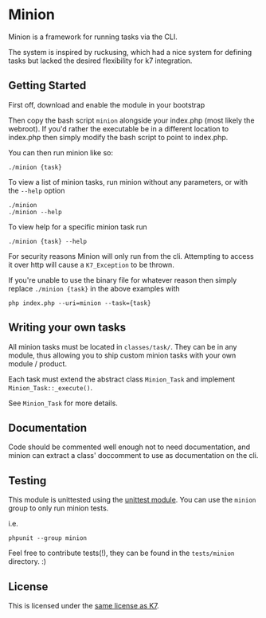 # Minion

Minion is a framework for running tasks via the CLI.

The system is inspired by ruckusing, which had a nice system for defining tasks but lacked the desired flexibility for k7 integration.

## Getting Started

First off, download and enable the module in your bootstrap

Then copy the bash script `minion` alongside your index.php (most likely the webroot).
If you'd rather the executable be in a different location to index.php then simply modify the bash script to point to index.php.

You can then run minion like so:

	./minion {task}

To view a list of minion tasks, run minion without any parameters, or with the `--help` option

	./minion
	./minion --help

To view help for a specific minion task run

	./minion {task} --help

For security reasons Minion will only run from the cli.  Attempting to access it over http will cause
a `K7_Exception` to be thrown.

If you're unable to use the binary file for whatever reason then simply replace `./minion {task}` in the above
examples with

	php index.php --uri=minion --task={task}

## Writing your own tasks

All minion tasks must be located in `classes/task/`.  They can be in any module, thus allowing you to
ship custom minion tasks with your own module / product.

Each task must extend the abstract class `Minion_Task` and implement `Minion_Task::_execute()`.

See `Minion_Task` for more details.

## Documentation

Code should be commented well enough not to need documentation, and minion can extract a class' doccomment to use
as documentation on the cli.

## Testing

This module is unittested using the [unittest module](http://github.com/koseven/koseven/unittest).
You can use the `minion` group to only run minion tests.

i.e.

	phpunit --group minion

Feel free to contribute tests(!), they can be found in the `tests/minion` directory. :)

## License

This is licensed under the [same license as K7](http://koseven.ga/license).

